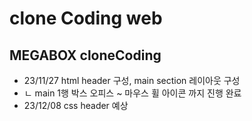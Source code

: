 # clone Coding web
## MEGABOX cloneCoding
* 23/11/27 html header 구성, main section 레이아웃 구성
* ㄴ main 1행 박스 오피스 ~ 마우스 휠 아이콘 까지 진행 완료
* 23/12/08 css header 예상

